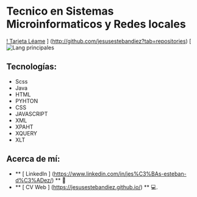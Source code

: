 # Tecnico en Sistemas Microinformaticos y Redes locales
[! Tarjeta Léame](http://github-readme-stats.vercel-app/api?username=jesusestebandiez&_icons=true&theme=tokyonight) ] (http://github.com/jesusestebandiez?tab=repositories)
[![Lang principales](https://github-readme-stats.vercel.app/api/top-langs/?username=jesusestebandiez&theme=tokyonight)


##  Tecnologías:
- Scss
- Java
- HTML
- PYHTON
- CSS
- JAVASCRIPT
- XML
- XPAHT
- XQUERY
- XLT
##  Acerca de mí:
-  ** [ LinkedIn ] (https://www.linkedin.com/in/jes%C3%BAs-esteban-d%C3%ADez/) ** 🏢️
-  ** [ CV Web ] (https://jesusestebandiez.github.io/) ** 💻.
